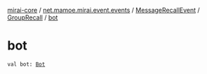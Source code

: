 [mirai-core](../../../index.md) / [net.mamoe.mirai.event.events](../../index.md) / [MessageRecallEvent](../index.md) / [GroupRecall](index.md) / [bot](./bot.md)

# bot

`val bot: `[`Bot`](../../../net.mamoe.mirai/-bot/index.md)